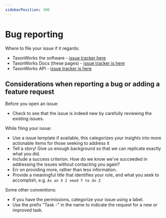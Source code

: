 ```yaml
---
sidebarPosition: 300
---
```


# Bug reporting

Where to file your issue if it regards:
* TaxonWorks the software - [issue tracker here](https://github.com/SpeciesFileGroup/taxonworks/issues)
* TaxonWorks Docs (these pages) - [issue tracker is here](https://github.com/SpeciesFileGroup/taxonworks_docs/issues)
* TaxonWorks API - [issue tracker is here](https://github.com/SpeciesFileGroup/taxonworks_api/issues)

## Considerations when reporting a bug or adding a feature request
Before you open an issue:
* Check to see that the issue is indeed new by carefully reviewing the existing issues.

While filing your issue:
* Use a issue template if available, this categorizes your insights into more actionable items for those seeking to address it
* Tell a story! Give us enough background so that we can replicate exactly what you did. 
* Include a success criterion.  How do we know we've succeeded in addressing the issues without contacting you again?
* Err on providing more, rather than less information.
* Provide a meaningful title that identifies your role, and what you seek to accomplish, e.g. `As an X I need Y to do Z`

Some other conventions:
  * If you have the permissions, categorize your issue using a label.
  * Use the prefix "Task -" in the name to indicate the request for a new or improved task.

